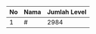 | No | Nama            | Jumlah Level |
|----|-----------------|--------------|
| 1  | #    |    2984        |
